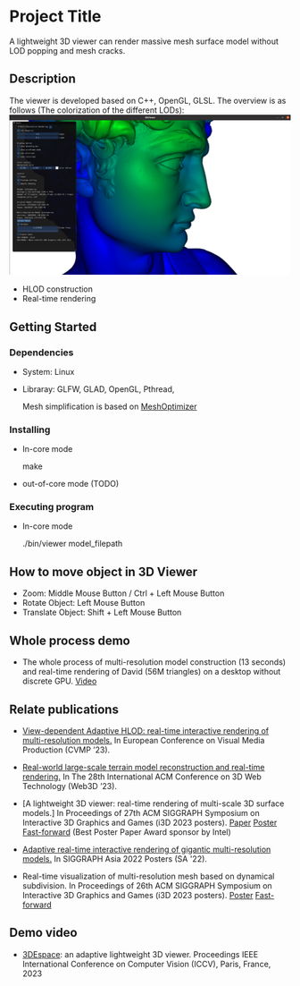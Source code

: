 # Project Title

A lightweight 3D viewer can render massive mesh surface model without LOD popping and mesh cracks.

## Description

The viewer is developed based on C++, OpenGL, GLSL.
The overview is as follows (The colorization of the different LODs):
![image]( https://github.com/BigRayLee/3DViewer/blob/master/pic/overview.png)

* HLOD construction
* Real-time rendering

## Getting Started

### Dependencies

* System: Linux
* Libraray: GLFW, GLAD, OpenGL, Pthread,  

  Mesh simplification is based on [MeshOptimizer](https://github.com/zeux/meshoptimizer) 

### Installing

* In-core mode  

  make 

* out-of-core mode (TODO)

### Executing program

* In-core mode   

  ./bin/viewer model_filepath

## How to move object in 3D Viewer

* Zoom: Middle Mouse Button / Ctrl + Left Mouse Button
* Rotate Object: Left Mouse Button
* Translate Object: Shift + Left Mouse Button

## Whole process demo
* The whole process of multi-resolution model construction (13 seconds) and real-time rendering of 
David (56M triangles) on a desktop without discrete GPU.
[Video](https://drive.google.com/file/d/1Bvap6nMnORaNZWae_VR1cZG3CoR3PN04/view?usp=drive_link)

## Relate publications
* [View-dependent Adaptive HLOD: real-time interactive rendering of multi-resolution models.](https://doi.org/10.1145/3626495.3626507) In European Conference on Visual Media Production (CVMP ’23).

* [Real-world large-scale terrain model reconstruction and real-time rendering.](https://doi.org/10.1145/3611314.3615901) In The 28th International ACM Conference on 3D Web Technology (Web3D ’23).

* [A lightweight 3D viewer: real-time rendering of multi-scale 3D surface models.] In Proceedings of 27th ACM SIGGRAPH Symposium on Interactive 3D Graphics and Games (i3D 2023 posters). [Paper](https://i3dsymposium.org/2023/posters/rui_li_paper.pdf) [Poster](https://i3dsymposium.org/2023/posters/rui_li_poster.pdf) [Fast-forward](https://youtu.be/67qO-GjGcIE?si=kDYSd3N9g8Pky8ce) (Best Poster Paper Award sponsor by Intel)

* [Adaptive real-time interactive rendering of gigantic multi-resolution models.](https://doi.org/10.1145/3550082.3564170) In SIGGRAPH Asia 2022 Posters (SA '22).

* Real-time visualization of multi-resolution mesh based on dynamical subdivision. In Proceedings of 26th ACM SIGGRAPH Symposium on Interactive 3D Graphics and Games (i3D 2023 posters).  [Poster](https://i3dsymposium.org/2022/posters.html) [Fast-forward](https://youtu.be/DOXm6VvQGuo?si=O63NUIkSclwZPCnF)

## Demo video
* [3DEspace](https://drive.google.com/file/d/1QoIlu-2RYoWaYcheJXtbeWpXiwQP505v/view): an adaptive lightweight 3D viewer. Proceedings IEEE International Conference on Computer Vision (ICCV), Paris, France, 2023


